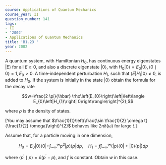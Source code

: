 ```yaml
---
course: Applications of Quantum Mechanics
course_year: II
question_number: 141
tags:
- II
- '2002'
- Applications of Quantum Mechanics
title: 'B1.23 '
year: 2002
---
```



A quantum system, with Hamiltonian $H_{0}$, has continuous energy eigenstates $|E\rangle$ for all $E \geq 0$, and also a discrete eigenstate $|0\rangle$, with $H_{0}|0\rangle=E_{0}|0\rangle,\langle 0 \mid 0\rangle=1, E_{0}>0$. A time-independent perturbation $H_{1}$, such that $\left\langle E\left|H_{1}\right| 0\right\rangle \neq 0$, is added to $H_{0}$. If the system is initially in the state $|0\rangle$ obtain the formula for the decay rate

$$w=\frac{2 \pi}{\hbar} \rho\left(E_{0}\right)\left|\left\langle E_{0}\left|H_{1}\right| 0\right\rangle\right|^{2},$$

where $\rho$ is the density of states.

[You may assume that $\frac{1}{t}\left(\frac{\sin \frac{1}{2} \omega t}{\frac{1}{2} \omega}\right)^{2}$ behaves like $2 \pi \delta(\omega)$ for large $t$.]

Assume that, for a particle moving in one dimension,

$$H_{0}=E_{0}|0\rangle\left\langle 0\left|+\int_{-\infty}^{\infty} p^{2}\right| p\right\rangle\langle p| d p, \quad H_{1}=f \int_{-\infty}^{\infty}(|p\rangle\langle 0|+| 0\rangle\langle p|) d p$$

where $\left\langle p^{\prime} \mid p\right\rangle=\delta\left(p^{\prime}-p\right)$, and $f$ is constant. Obtain $w$ in this case.